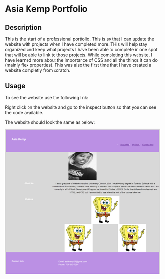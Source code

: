 # Asia Kemp Portfolio

## Description

This is the start of a professional portfolio. This is so that I can update the website with projects when I have completed more. THis will help stay organized and keep 
what projects I have been able to complete in one spot that will be able to link to those projects. While completing this website, I have learned more about the importance of 
CSS and all the things it can do (mainly flex properties). This was also the first time that I have created a website completly from scratch. 

## Usage

To see the website use the following link:

Right click on the website and go to the inspect button so that you can see the code available.

The website should look the same as below:

![image of project](./images/portfolio-screenshot.png)
